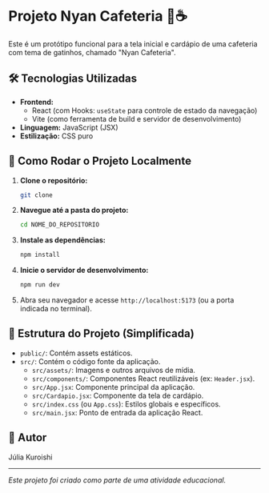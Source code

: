 # Projeto Nyan Cafeteria 🐾☕

Este é um protótipo funcional para a tela inicial e cardápio de uma cafeteria com tema de gatinhos, chamado "Nyan Cafeteria". 

## 🛠️ Tecnologias Utilizadas

* **Frontend:**
    * React (com Hooks: `useState` para controle de estado da navegação)
    * Vite (como ferramenta de build e servidor de desenvolvimento)
* **Linguagem:** JavaScript (JSX)
* **Estilização:** CSS puro

## 🚀 Como Rodar o Projeto Localmente

1.  **Clone o repositório:**
    ```bash
    git clone 
    ```
2.  **Navegue até a pasta do projeto:**
    ```bash
    cd NOME_DO_REPOSITORIO
    ```
3.  **Instale as dependências:**
    ```bash
    npm install
    ```
4.  **Inicie o servidor de desenvolvimento:**
    ```bash
    npm run dev
    ```
5.  Abra seu navegador e acesse `http://localhost:5173` (ou a porta indicada no terminal).

## 📁 Estrutura do Projeto (Simplificada)

* `public/`: Contém assets estáticos.
* `src/`: Contém o código fonte da aplicação.
    * `src/assets/`: Imagens e outros arquivos de mídia.
    * `src/components/`: Componentes React reutilizáveis (ex: `Header.jsx`).
    * `src/App.jsx`: Componente principal da aplicação.
    * `src/Cardapio.jsx`: Componente da tela de cardápio.
    * `src/index.css` (ou `App.css`): Estilos globais e específicos.
    * `src/main.jsx`: Ponto de entrada da aplicação React.

## 👤 Autor

Júlia Kuroishi

---

*Este projeto foi criado como parte de uma atividade educacional.*
